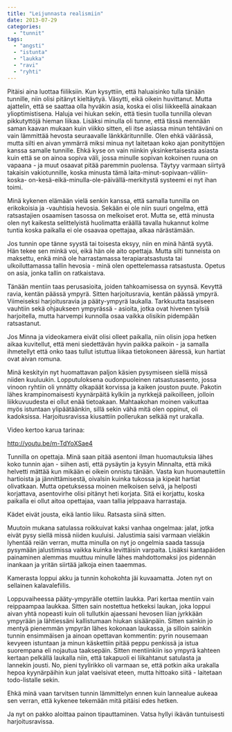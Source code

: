 ```yaml
---
title: "Leijunnasta realismiin"
date: 2013-07-29
categories: 
  - "tunnit"
tags: 
  - "angsti"
  - "istunta"
  - "laukka"
  - "ravi"
  - "ryhti"
---
```


Pitäisi aina luottaa fiiliksiin. Kun kysyttiin, että haluaisinko tulla tänään tunnille, niin olisi pitänyt kieltäytyä. Väsytti, eikä oikein huvittanut. Mutta ajattelin, että se saattaa olla hyväkin asia, koska ei olisi liikkeellä ainakaan ylioptimistisena. Haluja vei hiukan sekin, että tiesin tuolla tunnilla olevan pikkutyttöjä hieman liikaa. Lisäksi minulla oli tunne, että tässä mennään saman kaavan mukaan kuin viikko sitten, eli itse asiassa minun tehtäväni on vain lämmittää hevosta seuraavalle länkkäritunnille. Olen ehkä väärässä, mutta silti en aivan ymmärrä miksi minua nyt laitetaan koko ajan ponityttöjen kanssa samalle tunnille. Ehkä kyse on vain niinkin yksinkertaisesta asiasta kuin että se on ainoa sopiva väli, jossa minulle sopivan kokoinen ruuna on vapaana - ja muut osaavat pitää paremmin puolensa. Täytyy varmaan siirtyä takaisin vakiotunnille, koska minusta tämä laita-minut-sopivaan-väliin-koska- on-kesä-eikä-minulla-ole-päivällä-merkitystä systeemi ei nyt ihan toimi.

<!--more-->

Minä kykenen elämään vielä senkin kanssa, että samalla tunnilla on erikokoisia ja -vauhtisia hevosia. Sekään ei ole niin suuri ongelma, että ratsastajien osaamisen tasossa on melkoiset erot. Mutta se, että minusta olen nyt kaikesta selittelyistä huolimatta eräällä tavalla hukannut kolme tuntia koska paikalla ei ole osaavaa opettajaa, alkaa närästämään.

Jos tunnin ope tänne syystä tai toisesta eksyy, niin en minä häntä syytä. Hän tekee sen minkä voi, eikä hän ole aito opettaja. Mutta silti tunneista on maksettu, enkä minä ole harrastamassa terapiaratsastusta tai ulkoiluttamassa tallin hevosia - minä olen opettelemassa ratsastusta. Opetus on asia, jonka tallin on ratkaistava.

Tänään mentiin taas perusasioita, joiden tahkoamisessa on syynsä. Kevyttä ravia, kentän päässä ympyrä. Sitten harjoitusravia, kentän päässä ympyrä. Viimeiseksi harjoitusravia ja pääty-ympyrä laukalla. Tarkkuutta tasaiseen vauhtiin sekä ohjaukseen ympyrässä - asioita, jotka ovat hivenen tylsiä harjoitella, mutta harvempi kunnolla osaa vaikka olisikin pidempään ratsastanut.

Jos Minna ja videokamera eivät olisi olleet paikalla, niin olisin jopa hetken aikaa kuvitellut, että meni siedettävän hyvin paikka paikoin - ja samalla ihmetellyt että onko taas tullut istuttua liikaa tietokoneen ääressä, kun hartiat ovat aivan romuna.

Minä keskityin nyt huomattavan paljon käsien pysymiseen siellä missä niiden kuuluukin. Lopputuloksena oudonpuoleinen ratsastusasento, jossa vinoon ryhtiin oli ynnätty olkapäät korvissa ja kaiken jouston puute. Pakotin lähes krampinomaisesti kyynärpäitä kylkiin ja nyrkkejä paikoilleen, jolloin liikkuvuudesta ei ollut enää tietoakaan. Mahtaakohan moinen vaikuttaa myös istuntaan ylipäätäänkin, sillä sekin vähä mitä olen oppinut, oli kadoksissa. Harjoitusravissa kiusattiin pollerukan selkää nyt urakalla.

Video kertoo karua tarinaa:

http://youtu.be/m-TdYoXSae4

Tunnilla on opettaja. Minä saan pitää asentoni ilman huomautuksia lähes koko tunnin ajan - siihen asti, että pysäytin ja kysyin Minnalta, että mikä helvetti mättää kun mikään ei oikein onnistu tänään. Vasta kun huomautettiin hartioista ja jännittämisestä, oivalsin kuinka tukossa ja kipeät hartiat olivatkaan. Mutta opetuksessa moinen melkoisen selvä, ja helposti korjattava, asentovirhe olisi pitänyt heti korjata. Sitä ei korjattu, koska paikalla ei ollut aitoa opettajaa, vaan tallia jelppaava harrastaja.

Kädet eivät jousta, eikä lantio liiku. Ratsasta siinä sitten.

Muutoin mukana satulassa roikkuivat kaksi vanhaa ongelmaa: jalat, jotka eivät pysy siellä missä niiden kuuluisi. Jalustimia saisi varmaan vieläkin lyhentää reiän verran, mutta minulla on nyt jo ongelmia saada tassuja pysymään jalustimissa vaikka kuinka levittäisin varpaita. Lisäksi kantapäiden painaminen alemmas muuttuu minulle lähes mahdottomaksi jos pidennän inankaan ja yritän siirtää jalkoja einen taaemmas.

Kamerasta loppui akku ja tunnin kohokohta jäi kuvaamatta. Joten nyt on sellainen kalavalefiilis.

Loppuvaiheessa pääty-ympyrälle otettiin laukka. Pari kertaa mentiin vain reippaampaa laukkaa. Sitten sain nostettua hetkeksi laukan, joka loppui aivan yhtä nopeasti kuin oli tullutkin ajaessani hevosen liian jyrkkään ympyrään ja lähtiessäni kallistumaan hiukan sisäänpäin. Sitten sainkin jo mentyä pienemmän ympyrän lähes kokonaan laukassa, ja silloin sainkin tunnin ensimmäisen ja ainoan opettavan kommentin: pyrin nousemaan kevyeen istuntaan ja minun käskettiin pitää peppu penkissä ja istua suorempana eli nojautua taaksepäin. Sitten mentiinkiin iso ympyrä kahteen kertaan pelkällä laukalla niin, että takapuoli ei liikahtanut satulasta ja lannekin jousti. No, pieni tyylirikko oli varmaan se, että potkin aika urakalla hepoa kyynärpäihin kun jalat vaelsivat eteen, mutta hittoako siitä - laitetaan todo-listalle sekin.

Ehkä minä vaan tarvitsen tunnin lämmittelyn ennen kuin lannealue aukeaa sen verran, että kykenee tekemään mitä pitäisi edes hetken.

Ja nyt on pakko aloittaa painon tipauttaminen. Vatsa hyllyi ikävän tuntuisesti harjoitusravissa.
